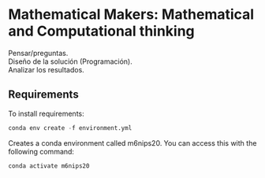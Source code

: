 # Mathematical Makers: Mathematical and Computational thinking

Pensar/preguntas.  
Diseño de la solución (Programación).  
Analizar los resultados.  

## Requirements

To install requirements:  
```python
conda env create -f environment.yml
```

Creates a conda environment called m6nips20. You can access this with the following command:  
```python
conda activate m6nips20
```
